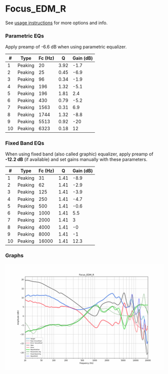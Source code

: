 # Focus_EDM_R
See [usage instructions](https://github.com/jaakkopasanen/AutoEq#usage) for more options and info.

### Parametric EQs
Apply preamp of -6.6 dB when using parametric equalizer.

|   # | Type    |   Fc (Hz) |    Q |   Gain (dB) |
|-----|---------|-----------|------|-------------|
|   1 | Peaking |        20 | 3.92 |        -1.7 |
|   2 | Peaking |        25 | 0.45 |        -6.9 |
|   3 | Peaking |        96 | 0.34 |        -1.9 |
|   4 | Peaking |       196 | 1.32 |        -5.1 |
|   5 | Peaking |       196 | 1.81 |         2.4 |
|   6 | Peaking |       430 | 0.79 |        -5.2 |
|   7 | Peaking |      1563 | 0.31 |         6.9 |
|   8 | Peaking |      1744 | 1.32 |        -8.8 |
|   9 | Peaking |      5513 | 0.92 |       -20   |
|  10 | Peaking |      6323 | 0.18 |        12   |

### Fixed Band EQs
When using fixed band (also called graphic) equalizer, apply preamp of **-12.2 dB** (if available) and set gains manually with these parameters.

|   # | Type    |   Fc (Hz) |    Q |   Gain (dB) |
|-----|---------|-----------|------|-------------|
|   1 | Peaking |        31 | 1.41 |        -8.9 |
|   2 | Peaking |        62 | 1.41 |        -2.9 |
|   3 | Peaking |       125 | 1.41 |        -3.9 |
|   4 | Peaking |       250 | 1.41 |        -4.7 |
|   5 | Peaking |       500 | 1.41 |        -0.6 |
|   6 | Peaking |      1000 | 1.41 |         5.5 |
|   7 | Peaking |      2000 | 1.41 |         3   |
|   8 | Peaking |      4000 | 1.41 |        -0   |
|   9 | Peaking |      8000 | 1.41 |        -1   |
|  10 | Peaking |     16000 | 1.41 |        12.3 |

### Graphs
![](./Focus_EDM_R.png)
